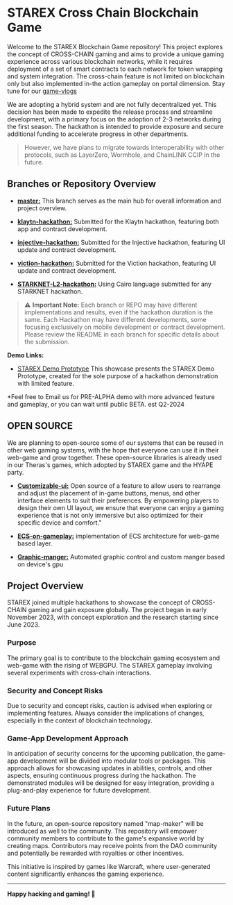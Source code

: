 # STAREX Cross Chain Blockchain Game

Welcome to the STAREX Blockchain Game repository! This project explores the concept of CROSS-CHAIN gaming and aims to provide a unique gaming experience across various blockchain networks, while it requires deployment of a set of smart contracts to each network for token wrapping and system integration.
The cross-chain feature is not limited on blockchain only but also implemented in-the action gameplay on portal dimension. Stay tune for our [game-vlogs](https://www.youtube.com/@theras_labs/videos)

We are adopting a hybrid system and are not fully decentralized yet. This decision has been made to expedite the release process and streamline development, with a primary focus on the adoption of 2-3 networks during the first season. The hackathon is intended to provide exposure and secure additional funding to accelerate progress in other departments.

> However, we have plans to migrate towards interoperability with other protocols, such as LayerZero, Wormhole, and ChainLINK CCIP in the future.

## Branches or Repository Overview

- [**master:**](#master) This branch serves as the main hub for overall information and project overview.
- [**klaytn-hackathon:**](https://github.com/Theras-Labs/starex-monorepo-hackathon/tree/klaytn-hackathon) Submitted for the Klaytn hackathon, featuring both app and contract development.
- [**injective-hackathon:**](https://github.com/Theras-Labs/starex-monorepo-hackathon/tree/injective-hackathon) Submitted for the Injective hackathon, featuring UI update and contract development.
- [**viction-hackathon:**](https://github.com/Theras-Labs/starex-monorepo-hackathon/tree/viction-hackathon) Submitted for the Viction hackathon, featuring UI update and contract development.

- [**STARKNET-L2-hackathon:**](https://github.com/Theras-Labs/starex-starknet-L2-contract) Using Cairo language submitted for any STARKNET hackathon.

<!-- COMING SOON -->

> ⚠️ **Important Note:** Each branch or REPO may have different implementations and results, even if the hackathon duration is the same. Each Hackathon may have different developments, some focusing exclusively on mobile development or contract development. Please review the README in each branch for specific details about the submission.

**Demo Links:**

- [STAREX Demo Prototype](https://starex-demo-crosschain.vercel.app)
  This showcase presents the STAREX Demo Prototype, created for the sole purpose of a hackathon demonstration with limited feature.

\*Feel free to Email us for PRE-ALPHA demo with more advanced feature and gameplay, or you can wait until public BETA. est Q2-2024

## OPEN SOURCE

We are planning to open-source some of our systems that can be reused in other web gaming systems, with the hope that everyone can use it in their web-game and grow together. These open-source libraries is already used in our Theras's games, which adopted by STAREX game and the HYAPE party.

- [**Customizable-ui:**](https://theras.xyz/open-sources) Open source of a feature to allow users to rearrange and adjust the placement of in-game buttons, menus, and other interface elements to suit their preferences. By empowering players to design their own UI layout, we ensure that everyone can enjoy a gaming experience that is not only immersive but also optimized for their specific device and comfort."

- [**ECS-on-gameplay:**](https://theras.xyz/open-sources) implementation of ECS architecture for web-game based layer.

- [**Graphic-manger:**](https://theras.xyz/open-sources) Automated graphic control and custom manger based on device's gpu

## Project Overview

STAREX joined multiple hackathons to showcase the concept of CROSS-CHAIN gaming and gain exposure globally. The project began in early November 2023, with concept exploration and the research starting since June 2023.

### Purpose

The primary goal is to contribute to the blockchain gaming ecosystem and web-game with the rising of WEBGPU.
The STAREX gameplay involving several experiments with cross-chain interactions.

### Security and Concept Risks

Due to security and concept risks, caution is advised when exploring or implementing features. Always consider the implications of changes, especially in the context of blockchain technology.

### Game-App Development Approach

In anticipation of security concerns for the upcoming publication, the game-app development will be divided into modular tools or packages. This approach allows for showcasing updates in abilities, controls, and other aspects, ensuring continuous progress during the hackathon. The demonstrated modules will be designed for easy integration, providing a plug-and-play experience for future development.

### Future Plans

In the future, an open-source repository named "map-maker" will be introduced as well to the community. This repository will empower community members to contribute to the game's expansive world by creating maps. Contributors may receive points from the DAO community and potentially be rewarded with royalties or other incentives.

This initiative is inspired by games like Warcraft, where user-generated content significantly enhances the gaming experience.

---

**Happy hacking and gaming! 🚀**
